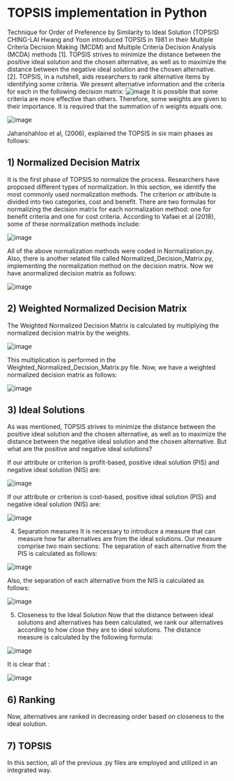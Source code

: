# TOPSIS implementation in Python
Technique for Order of Preference by Similarity to Ideal Solution (TOPSIS)
CHING-LAI Hwang and Yoon introduced TOPSIS in 1981 in their Multiple Criteria Decision Making (MCDM) and Multiple Criteria Decision Analysis (MCDA) methods [1]. TOPSIS strives to minimize the distance between the positive ideal solution and the chosen alternative, as well as to maximize the distance between the negative ideal solution and the chosen alternative. [2]. TOPSIS, in a nutshell, aids researchers to rank alternative items by identifying some criteria. We present alternative information and the criteria for each in the following decision matrix:
![image](https://user-images.githubusercontent.com/44522286/131339802-c16bb37c-6479-40e5-b28f-b79471b9bb26.png)
It is possible that some criteria are more effective than others. Therefore, some weights are given to their importance. It is required that the summation of n weights equals one.

![image](https://user-images.githubusercontent.com/44522286/131339921-f9ef0065-ef39-4fd6-bd52-a3e27c51b0bb.png)

Jahanshahloo et al, (2006), explained the TOPSIS in six main phases as follows: 

## 1)	Normalized Decision Matrix
It is the first phase of TOPSIS to normalize the process. Researchers have proposed different types of normalization. In this section, we identify the most commonly used normalization methods. The criterion or attribute is divided into two categories, cost and benefit. There are two formulas for normalizing the decision matrix for each normalization method: one for benefit criteria and one for cost criteria. According to Vafaei et al (2018), some of these normalization methods include:

![image](https://user-images.githubusercontent.com/44522286/131340118-1f755eb0-ea87-4a06-acf1-24a86e25c910.png)

All of the above normalization methods were coded in Normalization.py. Also, there is another related file called Normalized_Decision_Matrix.py, implementing the normalization method on the decision matrix.  Now we have anormalized decision matrix as follows:

![image](https://user-images.githubusercontent.com/44522286/131340180-3ac3ae5e-45f9-4351-a880-10da0227b1ca.png)

## 2)	Weighted Normalized Decision Matrix
The Weighted Normalized Decision Matrix is calculated by multiplying the normalized decision matrix by the weights.

![image](https://user-images.githubusercontent.com/44522286/131340240-28dd0e6c-09db-4eef-a3c3-99c9ad0ac9ab.png)

 This multiplication is performed in the Weighted_Normalized_Decision_Matrix.py file. Now, we have a weighted normalized decision matrix as follows:
 
 ![image](https://user-images.githubusercontent.com/44522286/131340385-b783aa08-cbbe-4987-8ac1-7bfeb839b793.png)

## 3)	Ideal Solutions
As was mentioned, TOPSIS strives to minimize the distance between the positive ideal solution and the chosen alternative, as well as to maximize the distance between the negative ideal solution and the chosen alternative. But what are the positive and negative ideal solutions? 

If our attribute or criterion is profit-based, positive ideal solution (PIS) and negative ideal solution (NIS) are:

![image](https://user-images.githubusercontent.com/44522286/131340856-bcc7f6b3-a812-4b0a-8e1a-7f1c8345094f.png)

If our attribute or criterion is cost-based, positive ideal solution (PIS) and negative ideal solution (NIS) are:

![image](https://user-images.githubusercontent.com/44522286/131340875-ee1777de-cacf-4725-ac2d-2c9bb870e513.png)


4)	Separation measures
It is necessary to introduce a measure that can measure how far alternatives are from the ideal solutions. Our measure comprise two main sections:
The separation of each alternative from the PIS is calculated as follows:

![image](https://user-images.githubusercontent.com/44522286/131340929-b68fa07a-1728-41ac-938b-da4fd0a74cd3.png)

Also, the separation of each alternative from the NIS is calculated as follows:

![image](https://user-images.githubusercontent.com/44522286/131340955-ce9e05d2-bfb4-4544-8d0b-609623881f5f.png)

5)	Closeness to the Ideal Solution
Now that the distance between ideal solutions and alternatives has been calculated, we rank our alternatives according to how close they are to ideal solutions. The distance measure is calculated by the following formula:

![image](https://user-images.githubusercontent.com/44522286/131340990-f18f6d58-93f1-419a-958e-281accd36cfa.png)

It is clear that :

![image](https://user-images.githubusercontent.com/44522286/131341036-7899bc44-4e7b-401b-8c3e-7e22fffd571d.png)

## 6)	Ranking
Now, alternatives are ranked in decreasing order based on closeness to the ideal solution. 
## 7)	TOPSIS
In this section, all of the previous .py files are employed and utilized in an integrated way.
